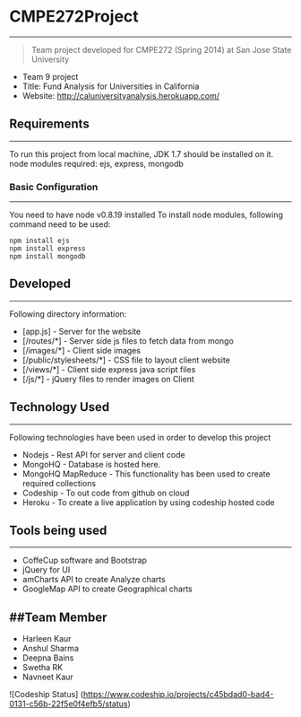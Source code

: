 
# CMPE272Project
--------------

> Team project developed for CMPE272 (Spring 2014)
> at San Jose State University
 - Team 9 project
 - Title: Fund Analysis for Universities in California
 - Website: http://caluniversityanalysis.herokuapp.com/

## Requirements
--------------
To run this project from local machine, JDK 1.7 should be installed on it.
node modules required: ejs, express, mongodb


### Basic Configuration
--------------
You need to have node v0.8.19 installed
To install node modules, following command need to be used:

```
npm install ejs
npm install express
npm install mongodb
```


## Developed
--------------
Following directory information:

* [app.js] - Server for the website
* [/routes/*] - Server side js files to fetch data from mongo
* [/images/*] - Client side images
* [/public/stylesheets/*] - CSS file to layout client website
* [/views/*] - Client side express java script files 
* [/js/*] - jQuery files to render images on Client


## Technology Used
--------------
Following technologies have been used in order to develop this project

* Nodejs - Rest API for server and client code
* MongoHQ - Database is hosted here.
* MongoHQ MapReduce - This functionality has been used to create required collections
* Codeship - To out code from github on cloud
* Heroku - To create a live application by using codeship hosted code

## Tools being used
--------------
* CoffeCup software and Bootstrap
* jQuery for UI
* amCharts API to create Analyze charts
* GoogleMap API to create Geographical charts


##Team Member
--------------
* Harleen Kaur
* Anshul Sharma
* Deepna Bains
* Swetha RK
* Navneet Kaur

![Codeship Status] (https://www.codeship.io/projects/c45bdad0-bad4-0131-c56b-22f5e0f4efb5/status)
